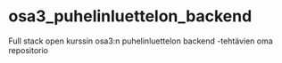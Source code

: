 # osa3_puhelinluettelon_backend
Full stack open kurssin osa3:n puhelinluettelon backend -tehtävien oma repositorio
